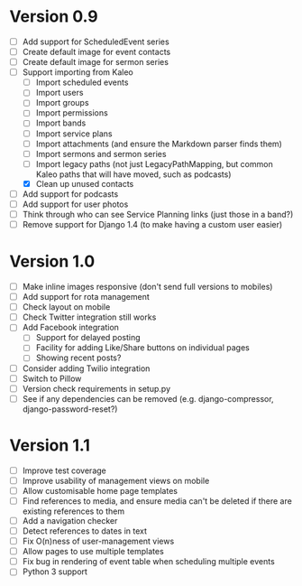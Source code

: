 Version 0.9
===========

- [ ] Add support for ScheduledEvent series
- [ ] Create default image for event contacts
- [ ] Create default image for sermon series
- [ ] Support importing from Kaleo
  - [ ] Import scheduled events
  - [ ] Import users
  - [ ] Import groups
  - [ ] Import permissions
  - [ ] Import bands
  - [ ] Import service plans
  - [ ] Import attachments (and ensure the Markdown parser finds them)
  - [ ] Import sermons and sermon series
  - [ ] Import legacy paths (not just LegacyPathMapping, but common
        Kaleo paths that will have moved, such as podcasts)
  - [x] Clean up unused contacts
- [ ] Add support for podcasts
- [ ] Add support for user photos
- [ ] Think through who can see Service Planning links (just those in
      a band?)
- [ ] Remove support for Django 1.4 (to make having a custom user
      easier)

Version 1.0
===========

- [ ] Make inline images responsive (don't send full versions to
      mobiles)
- [ ] Add support for rota management
- [ ] Check layout on mobile
- [ ] Check Twitter integration still works
- [ ] Add Facebook integration
  - [ ] Support for delayed posting
  - [ ] Facility for adding Like/Share buttons on individual pages
  - [ ] Showing recent posts?
- [ ] Consider adding Twilio integration
- [ ] Switch to Pillow
- [ ] Version check requirements in setup.py
- [ ] See if any dependencies can be removed (e.g. django-compressor,
      django-password-reset?)

Version 1.1
===========

- [ ] Improve test coverage
- [ ] Improve usability of management views on mobile
- [ ] Allow customisable home page templates
- [ ] Find references to media, and ensure media can't be deleted if
      there are existing references to them
- [ ] Add a navigation checker
- [ ] Detect references to dates in text
- [ ] Fix O(n)ness of user-management views
- [ ] Allow pages to use multiple templates
- [ ] Fix bug in rendering of event table when scheduling multiple events
- [ ] Python 3 support
